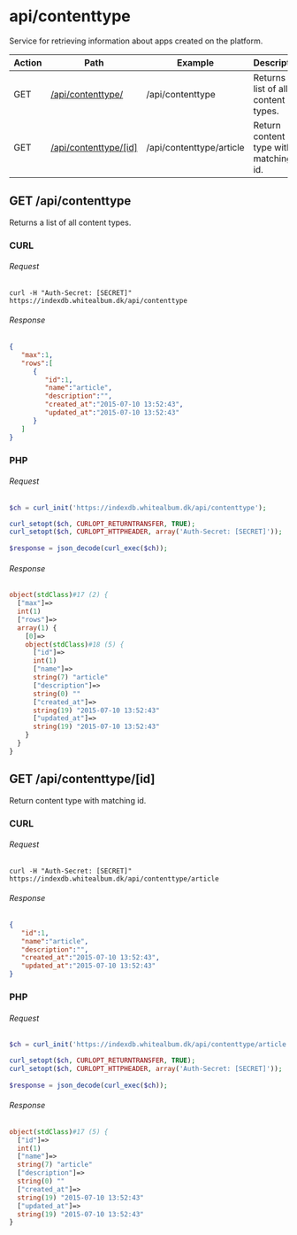# api/contenttype

Service for retrieving information about apps created on the platform.

|Action|Path|Example|Description|
|---|---|---|---|
|GET|[/api/contenttype/](#/get/api/contenttype)|/api/contenttype|Returns a list of all content types.|
|GET|[/api/contenttype/[id]](#/get/api/contenttype/id)|/api/contenttype/article|Return content type with matching id.|

## <a name="/get/api/contenttype"></a> GET /api/contenttype

Returns a list of all content types.

### CURL

###### Request

```
curl -H "Auth-Secret: [SECRET]" https://indexdb.whitealbum.dk/api/contenttype
```

###### Response

```json
{  
   "max":1,
   "rows":[  
      {  
         "id":1,
         "name":"article",
         "description":"",
         "created_at":"2015-07-10 13:52:43",
         "updated_at":"2015-07-10 13:52:43"
      }
   ]
}
```

### PHP

###### Request

```php
$ch = curl_init('https://indexdb.whitealbum.dk/api/contenttype');

curl_setopt($ch, CURLOPT_RETURNTRANSFER, TRUE);
curl_setopt($ch, CURLOPT_HTTPHEADER, array('Auth-Secret: [SECRET]'));
        
$response = json_decode(curl_exec($ch));
```

###### Response

```php
object(stdClass)#17 (2) {
  ["max"]=>
  int(1)
  ["rows"]=>
  array(1) {
    [0]=>
    object(stdClass)#18 (5) {
      ["id"]=>
      int(1)
      ["name"]=>
      string(7) "article"
      ["description"]=>
      string(0) ""
      ["created_at"]=>
      string(19) "2015-07-10 13:52:43"
      ["updated_at"]=>
      string(19) "2015-07-10 13:52:43"
    }
  }
}
```

## <a name="/get/api/contenttype/id"></a> GET /api/contenttype/[id]

Return content type with matching id.

### CURL

###### Request

```
curl -H "Auth-Secret: [SECRET]" https://indexdb.whitealbum.dk/api/contenttype/article
```

###### Response

```json
{  
   "id":1,
   "name":"article",
   "description":"",
   "created_at":"2015-07-10 13:52:43",
   "updated_at":"2015-07-10 13:52:43"
}
```

### PHP

###### Request

```php
$ch = curl_init('https://indexdb.whitealbum.dk/api/contenttype/article');

curl_setopt($ch, CURLOPT_RETURNTRANSFER, TRUE);
curl_setopt($ch, CURLOPT_HTTPHEADER, array('Auth-Secret: [SECRET]'));
        
$response = json_decode(curl_exec($ch));
```

###### Response

```php
object(stdClass)#17 (5) {
  ["id"]=>
  int(1)
  ["name"]=>
  string(7) "article"
  ["description"]=>
  string(0) ""
  ["created_at"]=>
  string(19) "2015-07-10 13:52:43"
  ["updated_at"]=>
  string(19) "2015-07-10 13:52:43"
}
```